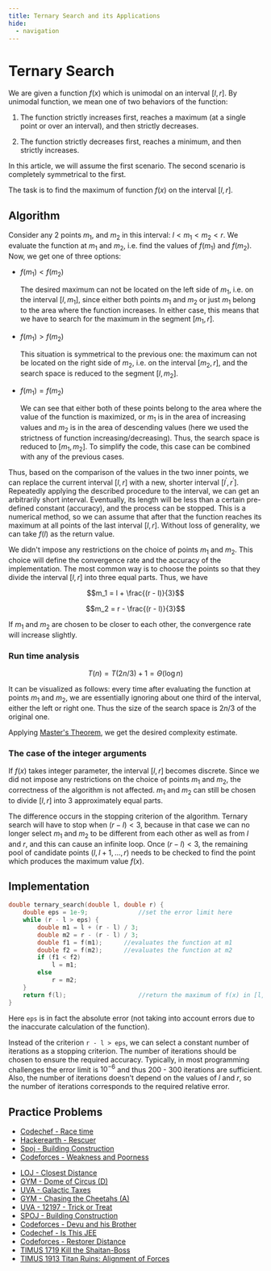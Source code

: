 ```yaml
---
title: Ternary Search and its Applications 
hide:
  - navigation
---
```


# Ternary Search

We are given a function $f(x)$ which is unimodal on an interval $[l, r]$. By unimodal function, we mean one of two behaviors of the function: 

1. The function strictly increases first, reaches a maximum (at a single point or over an interval), and then strictly decreases.

2. The function strictly decreases first, reaches a minimum, and then strictly increases.

In this article, we will assume the first scenario.
The second scenario is completely symmetrical to the first.

The task is to find the maximum of function $f(x)$ on the interval $[l, r]$.

## Algorithm

Consider any 2 points $m_1$, and $m_2$ in this interval: $l < m_1 < m_2 < r$. We evaluate the function at $m_1$ and $m_2$, i.e. find the values of $f(m_1)$ and $f(m_2)$. Now, we get one of three options:

-   $f(m_1) < f(m_2)$

    The desired maximum can not be located on the left side of $m_1$, i.e. on the interval $[l, m_1]$, since either both points $m_1$ and $m_2$ or just $m_1$ belong to the area where the function increases. In either case, this means that we have to search for the maximum in the segment $[m_1, r]$.

-   $f(m_1) > f(m_2)$

    This situation is symmetrical to the previous one: the maximum can not be located on the right side of $m_2$, i.e. on the interval $[m_2, r]$, and the search space is reduced to the segment $[l, m_2]$.

-   $f(m_1) = f(m_2)$

    We can see that either both of these points belong to the area where the value of the function is maximized, or $m_1$ is in the area of increasing values and $m_2$ is in the area of descending values (here we used the strictness of function increasing/decreasing). Thus, the search space is reduced to $[m_1, m_2]$. To simplify the code, this case can be combined with any of the previous cases.

Thus, based on the comparison of the values in the two inner points, we can replace the current interval $[l, r]$ with a new, shorter interval $[l^\prime, r^\prime]$. Repeatedly applying the described procedure to the interval, we can get an arbitrarily short interval. Eventually, its length will be less than a certain pre-defined constant (accuracy), and the process can be stopped. This is a numerical method, so we can assume that after that the function reaches its maximum at all points of the last interval $[l, r]$. Without loss of generality, we can take $f(l)$ as the return value.

We didn't impose any restrictions on the choice of points $m_1$ and $m_2$. This choice will define the convergence rate and the accuracy of the implementation. The most common way is to choose the points so that they divide the interval $[l, r]$ into three equal parts. Thus, we have

$$m_1 = l + \frac{(r - l)}{3}$$

$$m_2 = r - \frac{(r - l)}{3}$$ 

If $m_1$ and $m_2$ are chosen to be closer to each other, the convergence rate will increase slightly.

### Run time analysis

$$T(n) = T({2n}/{3}) + 1 = \Theta(\log n)$$

It can be visualized as follows: every time after evaluating the function at points $m_1$ and $m_2$, we are essentially ignoring about one third of the interval, either the left or right one. Thus the size of the search space is ${2n}/{3}$ of the original one. 

Applying [Master's Theorem](https://en.wikipedia.org/wiki/Master_theorem_(analysis_of_algorithms)), we get the desired complexity estimate.

### The case of the integer arguments

If $f(x)$ takes integer parameter, the interval $[l, r]$ becomes discrete. Since we did not impose any restrictions on the choice of points $m_1$ and $m_2$, the correctness of the algorithm is not affected. $m_1$ and $m_2$ can still be chosen to divide $[l, r]$ into 3 approximately equal parts.

The difference occurs in the stopping criterion of the algorithm. Ternary search will have to stop when $(r - l) < 3$, because in that case we can no longer select $m_1$ and $m_2$ to be different from each other as well as from $l$ and $r$, and this can cause an infinite loop. Once $(r - l) < 3$, the remaining pool of candidate points $(l, l + 1, \ldots, r)$ needs to be checked to find the point which produces the maximum value $f(x)$.

## Implementation

```cpp
double ternary_search(double l, double r) {
	double eps = 1e-9;				//set the error limit here
	while (r - l > eps) {
		double m1 = l + (r - l) / 3;
		double m2 = r - (r - l) / 3;
		double f1 = f(m1);		//evaluates the function at m1
		double f2 = f(m2);		//evaluates the function at m2
		if (f1 < f2)
			l = m1;
		else
			r = m2;
	}
	return f(l);					//return the maximum of f(x) in [l, r]
}
```

Here `eps` is in fact the absolute error (not taking into account errors due to the inaccurate calculation of the function).

Instead of the criterion `r - l > eps`, we can select a constant number of iterations as a stopping criterion. The number of iterations should be chosen to ensure the required accuracy. Typically, in most programming challenges the error limit is ${10}^{-6}$ and thus 200 - 300 iterations are sufficient. Also, the number of iterations doesn't depend on the values of $l$ and $r$, so the number of iterations corresponds to the required relative error.

## Practice Problems
- [Codechef - Race time](https://www.codechef.com/problems/AMCS03)
- [Hackerearth - Rescuer](https://www.hackerearth.com/september-circuits/algorithm/rescuer-1/)
- [Spoj - Building Construction](http://www.spoj.com/problems/KOPC12A/)
- [Codeforces - Weakness and Poorness](http://codeforces.com/problemset/problem/578/C)
* [LOJ - Closest Distance](http://lightoj.com/volume_showproblem.php?problem=1146)
* [GYM - Dome of Circus (D)](http://codeforces.com/gym/101309)
* [UVA - Galactic Taxes](https://uva.onlinejudge.org/index.php?option=com_onlinejudge&Itemid=8&page=show_problem&problem=4898)
* [GYM - Chasing the Cheetahs (A)](http://codeforces.com/gym/100829)
* [UVA - 12197 - Trick or Treat](https://uva.onlinejudge.org/index.php?option=com_onlinejudge&Itemid=8&page=show_problem&problem=3349)
* [SPOJ - Building Construction](http://www.spoj.com/problems/KOPC12A/)
* [Codeforces - Devu and his Brother](https://codeforces.com/problemset/problem/439/D)
* [Codechef - Is This JEE ](https://www.codechef.com/problems/ICM2003)
* [Codeforces - Restorer Distance](https://codeforces.com/contest/1355/problem/E)
* [TIMUS 1719 Kill the Shaitan-Boss](https://acm.timus.ru/problem.aspx?space=1&num=1719)
* [TIMUS 1913 Titan Ruins: Alignment of Forces](https://acm.timus.ru/problem.aspx?space=1&num=1913)
